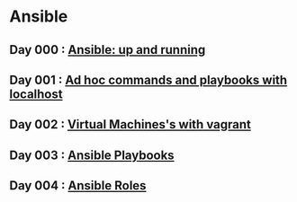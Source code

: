 # Ansible

## Day 000 : [Ansible: up and running](day000/README.md)

## Day 001 : [Ad hoc commands and playbooks with localhost](day001/README.md)

## Day 002 : [Virtual Machines's with vagrant](day002/README.md)

## Day 003 : [Ansible Playbooks](day003/README.md)

## Day 004 : [Ansible Roles](day004/README.md)

